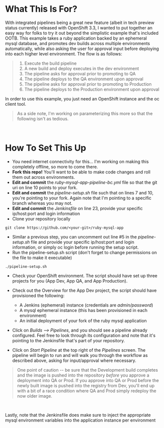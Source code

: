 # What This Is For?
With integrated pipelines being a great new feature (albeit in tech preview status currently) released with OpenShift 3.3, I wanted to put together an easy way for folks to try it out beyond the simplistic example that's included OOTB. This example takes a ruby application backed by an ephemeral mysql database, and promotes dev builds across multiple environments automatically, while also asking the user for approval input before deploying into each higher level environment. The flow is as follows:

> 1. Execute the build pipeline
> 2. A new build and deploy executes in the dev environment
> 3. The pipeline asks for approval prior to promoting to QA
> 4. The pipeline deploys to the QA environment upon approval
> 5. The pipeline asks for approval prior to promoting to Production
> 6. The pipeline deploys to the Production environment upon approval

In order to use this example, you just need an OpenShift instance and the oc client tool.
<br>
> As a side note, I'm working on parameterizing this more so that the following isn't as tedious.
<br>

# How To Set This Up
+ You need internet connectivity for this... I'm working on making this completely offline, so more to come there.
+ __Fork this repo!__ You'll want to be able to make code changes and roll them out across environments.
+ __Edit and commit__ the _ruby-mysql-app-pipeline-bc.yml_ file so that the git uri on line 10 points to your fork.
+ __Edit and commit__ the _pipeline-setup.sh_ file such that on lines 7 and 10, you're pointing to your fork. Again note that I'm pointing to a specific branch whereas you may not.
+ __Edit and commit__ the _Jenkinsfile_ on line 23, provide your specific ip/host:port and login information
+ Clone your repository locally

```
git clone https://github.com/<your-git>/ruby-mysql-app
```

+ Similar a previous step, you can uncomment out line #5 in the _pipeline-setup.sh_ file and provide your specific ip/host:port and login information, or simply oc login before running the setup script.
+ Run the pipeline-setup.sh script (don't forget to change permissions on the file to make it executable)

```
./pipeline-setup.sh
```

+ Check your OpenShift environment. The script should have set up three projects for you (App Dev, App QA, and App Production).
+ Check out the Overview for the App Dev project, the script should have provisioned the following:
	+ A Jenkins (ephemeral) instance (credentials are _admin/password_)
	+ A mysql ephemeral instance (this has been provisioned in each environment)
	+ An initial deployment of your fork of the ruby mysql application

+ Click on _Builds --> Pipelines_, and you should see a pipeline already configured. Feel free to look through its configuration and note that it's pointing to the Jenkinsfile that's part of your repository.
+ Click on _Start Pipeline_ at the top right of the _Pipelines_ screen. The pipeline will begin to run and will walk you through the workflow as described above, asking for input/approval where necessary.

> One point of caution -- be sure that the Development build completes and the image is pushed into the repository _before_ you approve a deployment into QA or Prod. If you approve into QA or Prod before the newly built image is pushed into the registry from Dev, you'll end up with a bit of a race condition where QA and Prod simply redeploy the now older image.

<br>

Lastly, note that the Jenkinsfile does make sure to inject the appropriate mysql environment variables into the application instance per environment
